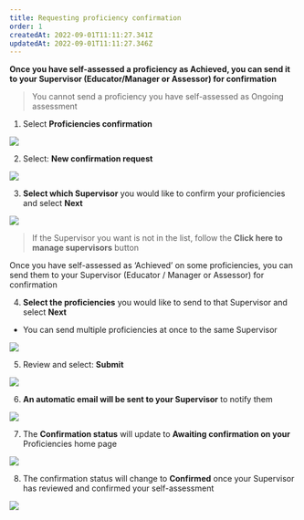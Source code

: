 ```yaml
---
title: Requesting proficiency confirmation​
order: 1
createdAt: 2022-09-01T11:11:27.341Z
updatedAt: 2022-09-01T11:11:27.346Z
---
```

**Once you have self-assessed a proficiency as Achieved, you can send it to your Supervisor (Educator/Manager or Assessor) for confirmation​** 

> You cannot send a proficiency you have self-assessed as Ongoing assessment

1. ​Select **Proficiencies confirmation​**

![](/img/l_learning-contract_6_n.png)

2. Select: **New confirmation request​**

![](/img/l_self-assess-proficiencies_4.png)

3. **Select which Supervisor** you would like to confirm your proficiencies and select **Next​**

![](/img/le-5-confirm-3.jpg)

> If the Supervisor you want is not in the list, follow the **Click here to manage supervisors** button​

Once you have self-assessed as ‘Achieved’ on some proficiencies, you can send them to your Supervisor (Educator / Manager or Assessor) for confirmation​

4. ​**Select the proficiencies** you would like to send to that Supervisor and select **Next**  

* Y﻿ou can send multiple proficiencies at once to the same Supervisor

![](/img/le-5-confirm-4.jpg)

5. Review and select: **Submit​**

![](/img/le-5-confirm-5.jpg)

6. **An automatic email will be sent to your Supervisor** to notify them​

![](/img/le-5-confirm-6.jpg)

7. The **Confirmation status** will update to **Awaiting confirmation ​on your** Proficiencies home page

![](/img/le-5-confirm-7.jpg)

8. The confirmation status will change to **Confirmed** once your Supervisor has reviewed and confirmed your self-assessment​ 

![](/img/le-5-confirm-8.jpg)